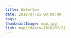 ```yaml
---
title: Waterton
date: 2018-07-21 00:00:00
tags:
thumbnailImage: map.jpg
link: map/?dates=2018/07/21
---
```

<!-- excerpt -->
